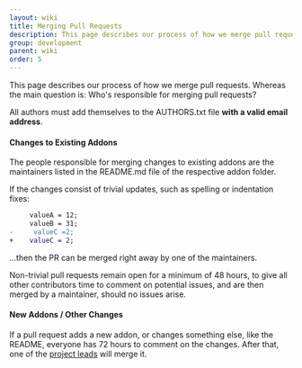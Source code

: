 ```yaml
---
layout: wiki
title: Merging Pull Requests
description: This page describes our process of how we merge pull requests.
group: development
parent: wiki
order: 5
---
```


This page describes our process of how we merge pull requests. Whereas the main question is: Who's responsible for merging pull requests?

All authors must add themselves to the AUTHORS.txt file **with a valid email address**.


#### Changes to Existing Addons

The people responsible for merging changes to existing addons are the maintainers listed in the README.md file of the respective addon folder.

If the changes consist of trivial updates, such as spelling or indentation fixes:

```diff
     valueA = 12;
     valueB = 31;
-     valueC =2;
+    valueC = 2;
```

...then the PR can be merged right away by one of the maintainers.

Non-trivial pull requests remain open for a minimum of 48 hours, to give all other contributors time to comment on potential issues, and are then merged by a maintainer, should no issues arise.


#### New Addons / Other Changes
If a pull request adds a new addon, or changes something else, like the README, everyone has 72 hours to comment on the changes. After that, one of the [project leads](/team.html#ace3_project_lead) will merge it.
